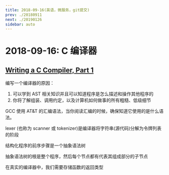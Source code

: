 ```yaml
---
title: 2018-09-16(英语，微服务，git提交)
prev: ./20180911
next: ./20190126
sidebar: auto
---
```


# 2018-09-16: C 编译器

## [Writing a C Compiler, Part 1](https://norasandler.com/2017/11/29/Write-a-Compiler.html)

编写一个编译器的原因：

1. 可以学到 AST 相关知识并且可以知道程序是怎么描述和操作其他程序的
2. 你将了解组装、调用约定，以及计算机如何做事的所有粗糙、低级细节

GCC 使用 AT&T 的汇编语法，当你阅读汇编的时候，确保知道它使用的是什么语法。

lexer (也称为 scanner 或 tokenizer)是编译器将字符串(源代码)分解为令牌列表的阶段

结构化程序的前序步骤是一个抽象语法树

抽象语法树的根是整个程序，然后每个节点都有代表其组成部分的子节点

在真实的编译器中，我们需要存储函数的返回类型
